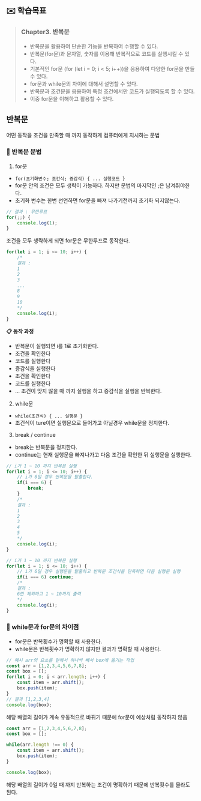 ## ✉️ 학습목표

> ### Chapter3. 반복문
> - 반복문을 활용하여 단순한 기능을 반복하여 수행할 수 있다.
> - 반복문(for문)과 문자열, 숫자를 이용해 반복적으로 코드를 실행시킬 수 있다.
> - 기본적인 for문 (for (let i = 0; i < 5; i++))을 응용하여 다양한 for문을 만들 수 있다.
> - for문과 while문의 차이에 대해서 설명할 수 있다.
> - 반복문과 조건문을 응용하여 특정 조건에서만 코드가 실행되도록 할 수 있다.
> - 이중 for문을 이해하고 활용할 수 있다.

## 반복문
어떤 동작을 조건을 만족할 때 까지 동작하게 컴퓨터에게 지시하는 문법

### 🧩 반복문 문법

1) for문   

- `for(초기화변수; 조건식; 증감식) { ... 실행코드 }`
- for문 안의 조건은 모두 생략이 가능하다. 하지만 문법의 마지막인 ;은 남겨줘야한다.
- 초기화 변수는 한번 선언하면 for문을 빠져 나가기전까지 초기화 되지않는다.

```javascript
// 결과 : 무한루프
for(;;) {
    console.log(1);
}
```
조건을 모두 생략하게 되면 for문은 무한루프로 동작한다.

```javascript
for(let i = 1; i <= 10; i++) {
    /*
    결과 : 
    1
    2
    3
    ...
    8
    9
    10
    */
    console.log(i);
}
```

**📋 동작 과정**

- 반복문이 실행되면 i를 1로 초기화한다.
- 조건을 확인한다
- 코드를 실행한다
- 증감식을 실행한다
- 조건을 확인한다
- 코드를 실행한다
- ... 조건이 맞지 않을 때 까지 실행을 하고 증감식을 실행을 반복한다.

2) while문

- `while(조건식) { ... 실행문 }`
- 조건식이 ture이면 실행문으로 들어가고 아닐경우 while문을 정지한다.

3) break / continue

- break는 반복문을 정지한다.
- continue는 현재 실행문을 빠져나가고 다음 조건을 확인한 뒤 실행문을 실행한다.

```javascript
// i가 1 ~ 10 까지 반복문 실행
for(let i = 1; i <= 10; i++) {
    // i가 6일 경우 반복문을 탈출한다.
    if(i === 6) {
        break;
    }
    /*
    결과 : 
    1
    2
    3
    4
    5
    */
    console.log(i);
}
```

```javascript
// i가 1 ~ 10 까지 반복문 실행
for(let i = 1; i <= 10; i++) {
    // i가 6일 경우 실행문을 탈출하고 반복문 조건식을 만족하면 다음 실행문 실행
    if(i === 6) continue;
    /*
    결과 : 
    6만 제외하고 1 ~ 10까지 출력
    */
    console.log(i);
}
```

### 🧩 while문과 for문의 차이점

- for문은 반복횟수가 명확할 때 사용한다.
- while문은 반복횟수가 명확하지 않지만 결과가 명확할 때 사용한다.


```javascript
// 예시 arr의 요소를 앞에서 하나씩 빼서 box에 옮기는 작업
const arr = [1,2,3,4,5,6,7,8];
const box = [];
for(let i = 0; i < arr.length; i++) {
    const item = arr.shift();
    box.push(item);
}
// 결과 [1,2,3,4]
console.log(box);
```

해당 배열의 길이가 계속 유동적으로 바뀌기 때문에 for문이 예상처럼 동작하지 않음

```javascript
const arr = [1,2,3,4,5,6,7,8];
const box = [];

while(arr.length !== 0) {
    const item = arr.shift();
    box.push(item);
}

console.log(box);
```

해당 배열의 길이가 0일 때 까지 반복하는 조건이 명확하기 때문에 반복횟수를 몰라도 된다.